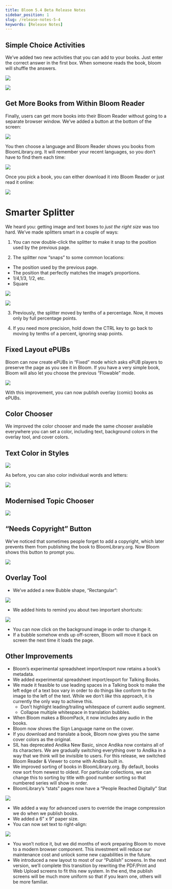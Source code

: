 ```yaml
---
title: Bloom 5.4 Beta Release Notes
sidebar_position: 1
slug: /release-notes-5-4
keywords: [Release Notes]
---
```




## Simple Choice Activities


We’ve added two new activities that you can add to your books. Just enter the correct answer in the first box. When someone reads the book, bloom will shuffle the answers.


![](./170924698.png)


![](./261441133.png)


## Get More Books from Within Bloom Reader


<div class='notion-row'>
<div class='notion-column'>

Finally, users can get more books into their Bloom Reader without going to a separate browser window. We’ve added a button at the bottom of the screen:

</div>

<div class='notion-column'>

![](./1308884199.png)

</div>
</div>


<div class='notion-row'>
<div class='notion-column'>

You then choose a language and Bloom Reader shows you books from BloomLibrary.org. It will remember your recent languages, so you don’t have to find them each time:

</div>

<div class='notion-column'>

![](./1680403519.png)

</div>
</div>


<div class='notion-row'>
<div class='notion-column'>

Once you pick a book, you can either download it into Bloom Reader or just read it online:

</div>

<div class='notion-column'>

![](./541668660.png)

</div>
</div>


# Smarter Splitter


We heard you: getting image and text boxes to _just the right size_ was too hard. We’ve made splitters smart in a couple of ways:


1) You can now double-click the splitter to make it snap to the position used by the previous page.


2) The splitter now “snaps” to some common locations:

- The position used by the previous page.
- The position that perfectly matches the image’s proportions.
- 1/4,1/3, 1/2, etc.
- Square

<div class='notion-row'>
<div class='notion-column'>

![](./1834670900.png)

</div>

<div class='notion-column'>

![](./183553286.png)

</div>
</div>


3) Previously, the splitter moved by tenths of a percentage. Now, it moves only by full percentage points.


4) If you need more precision, hold down the CTRL key to go back to moving by tenths of a percent, ignoring snap points.


## Fixed Layout ePUBs


<div class='notion-row'>
<div class='notion-column'>

Bloom can now create ePUBs in “Fixed” mode which asks ePUB players to preserve the page as you see it in Bloom. If you have a very simple book, Bloom will also let you choose the previous “Flowable” mode.

</div>

<div class='notion-column'>

![](./330307146.png)

</div>
</div>


With this improvement, you can now publish overlay (comic) books as ePUBs.


## Color Chooser


We improved the color chooser and made the same chooser available everywhere you can set a color, including text, background colors in the overlay tool, and cover colors.


## Text Color in Styles


![](./1015538185.png)


As before, you can also color individual words and letters:


![](./2003208278.png)


## Modernised Topic Chooser


![](./235385131.png)


## “Needs Copyright” Button


We’ve noticed that sometimes people forget to add a copyright, which later prevents them from publishing the book to BloomLibrary.org. Now Bloom shows this button to prompt you.


![](./1447067824.png)






## Overlay Tool

- We’ve added a new Bubble shape, “Rectangular”:

![](./889566377.png)

- We added hints to remind you about two important shortcuts:

![](./1881105189.png)

- You can now click on the background image in order to change it.
- If a bubble somehow ends up off-screen, Bloom will move it back on screen the next time it loads the page.

## Other Improvements

- Bloom’s experimental spreadsheet import/export now retains a book’s metadata.
- We added experimental spreadsheet import/export for Talking Books.
- We made it feasible to use leading spaces in a Talking book to make the left edge of a text box vary in order to do things like conform to the image to the left of the text. While we don’t _like_ this approach, it is currently the only way to achieve this.
	- Don't highlight leading/trailing whitespace of current audio segment.
	- Collapse multiple whitespace in translation bubbles.
- When Bloom makes a BloomPack, it now includes any audio in the books.
- Bloom now shows the Sign Language name on the cover.
- If you download and translate a book, Bloom now gives you the same cover colors as the original.
- SIL has deprecated Andika New Basic, since Andika now contains all of its characters. We are gradually switching everything over to Andika in a way that we think will be invisible to users. For this release, we switched Bloom Reader & Viewer to come with Andika built in.
- We improved sorting of books in BloomLibrary.org. By default, books now sort from newest to oldest. For particular collections, we can change this to sorting by title with good number sorting so that numbered series will show in order.
- BloomLibrary’s “stats” pages now have a “People Reached Digitally” Stat

![](./1856758316.png)

- We added a way for advanced users to override the image compression we do when we publish books.
- We added a 6” x 9” paper size.
- You can now set text to right-align:

![](./640784881.png)

- You won’t notice it, but we did months of work preparing Bloom to move to a modern browser component. This investment will reduce our maintenance cost and unlock some new capabilities in the future.
- We introduced a new layout to most of our “Publish” screens. In the next version, we’ll complete this transition by rewriting the PDF/Print and Web Upload screens to fit this new system. In the end, the publish screens will be much more uniform so that if you learn one, others will be more familiar.
